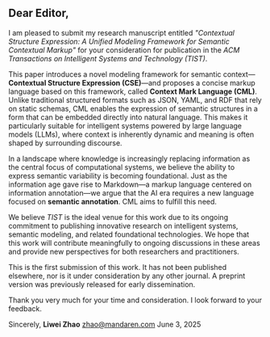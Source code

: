 ## **Dear Editor,**

I am pleased to submit my research manuscript entitled *"Contextual Structure Expression: A Unified Modeling Framework for Semantic Contextual Markup"* for your consideration for publication in the *ACM Transactions on Intelligent Systems and Technology (TIST)*.

This paper introduces a novel modeling framework for semantic context—**Contextual Structure Expression (CSE)**—and proposes a concise markup language based on this framework, called **Context Mark Language (CML)**. Unlike traditional structured formats such as JSON, YAML, and RDF that rely on static schemas, CML enables the expression of semantic structures in a form that can be embedded directly into natural language. This makes it particularly suitable for intelligent systems powered by large language models (LLMs), where context is inherently dynamic and meaning is often shaped by surrounding discourse.

In a landscape where knowledge is increasingly replacing information as the central focus of computational systems, we believe the ability to express semantic variability is becoming foundational. Just as the information age gave rise to Markdown—a markup language centered on information annotation—we argue that the AI era requires a new language focused on **semantic annotation**. CML aims to fulfill this need.

We believe *TIST* is the ideal venue for this work due to its ongoing commitment to publishing innovative research on intelligent systems, semantic modeling, and related foundational technologies. We hope that this work will contribute meaningfully to ongoing discussions in these areas and provide new perspectives for both researchers and practitioners.

This is the first submission of this work. It has not been published elsewhere, nor is it under consideration by any other journal. A preprint version was previously released for early dissemination.

Thank you very much for your time and consideration. I look forward to your feedback.

Sincerely,
 **Liwei Zhao**
 zhao@mandaren.com
 June 3, 2025